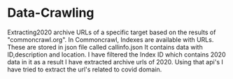 # Data-Crawling
Extracting2020 archive URLs of a specific target based on the results of "commoncrawl.org". 
In Commoncrawl, Indexes are available with URLs. These are stored in json file called callinfo.json
It contains data with ID,description and location.
I have filtered the Index ID which contains 2020 data in it as a result I have extracted archive urls of 2020.
Using that api's I have tried to extract the url's related to covid domain. 
